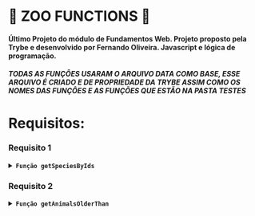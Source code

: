 # 🚧 ZOO FUNCTIONS 🚧

#### Último Projeto do módulo de Fundamentos Web. Projeto proposto pela Trybe e desenvolvido por Fernando Oliveira. Javascript  e lógica de programação.

##### TODAS AS FUNÇÔES USARAM O ARQUIVO DATA COMO BASE, ESSE ARQUIVO É CRIADO E DE PROPRIEDADE DA TRYBE ASSIM COMO OS NOMES DAS FUNÇÔES E AS FUNÇÕES QUE ESTÃO NA PASTA TESTES



# Requisitos:

### Requisito 1

<details>
        <summary><code><strong>Função getSpeciesByIds</strong></code></summary> <br />

- A função recebe um ID como parâmetro e retorna um array com todos os nomes dos animais dessa espécie.

Deve retornar:
1. baseado no número de parâmetros enviados.
2. array vazio '[]', caso não receba parâmetro. <br />
* Arquivo da função: [Arquivo JS](https://github.com/Fernando-Oli/zoo-functions/blob/main/Arquivos%20dos%20requisitos/getSpeciesByIds.js)
</details>

### Requisito 2

<details>
        <summary><strong><code>Função getAnimalsOlderThan</strong></code></summary> <br />

- Recebe como parâmetro uma espécie e uma idade, é retorna um valor de true/false caso os animais dessa espécie tenham essa idade ou sejam mais velhos.

Deve retornar:
1. booleano caso todos os animais passem.
  
</details>
